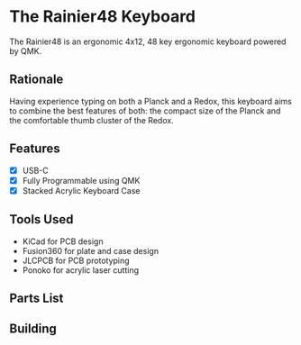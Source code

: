 # The Rainier48 Keyboard

The Rainier48 is an ergonomic 4x12, 48 key ergonomic keyboard powered by QMK.


## Rationale
Having experience typing on both a Planck and a Redox, this keyboard aims to combine the best features of both: the compact size of the Planck and the comfortable thumb cluster of the Redox.

## Features

- [x] USB-C
- [x] Fully Programmable using QMK
- [x] Stacked Acrylic Keyboard Case

## Tools Used
- KiCad for PCB design
- Fusion360 for plate and case design
- JLCPCB for PCB prototyping
- Ponoko for acrylic laser cutting

## Parts List

## Building



